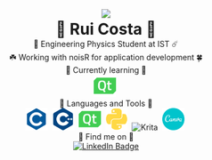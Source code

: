 # 

<div align="center">  <img src="https://static.wikia.nocookie.net/bear-and-breakfast/images/0/08/Hank_icon.png" width=""/>  </div>

<style> h1, p { margin: 0; padding: 0; } </style>

<h1 align="center" style="margin: 0 padding-bottom: 30px;">🌳 Rui Costa 🌲</h1>

<p align="center">🌌 Engineering Physics Student at IST  ☄️</p>
<p align="center">☘️ Working with noisR for application development 🍀</p>
<p align="center">🌻 Currently learning 🌷</p>
<div align="center"> <img src="https://raw.githubusercontent.com/devicons/devicon/55609aa5bd817ff167afce0d965585c92040787a/icons/qt/qt-original.svg" title="QT" alt="QT" width="40" height="40"/>&nbsp;
</div>

<p align="center">🧮 Languages and Tools 🔨</p>
<div align="center">
  <img src="https://raw.githubusercontent.com/devicons/devicon/55609aa5bd817ff167afce0d965585c92040787a/icons/c/c-plain.svg" title="C" alt="C" width="40" height="40"/>&nbsp;
  <img src="https://raw.githubusercontent.com/devicons/devicon/55609aa5bd817ff167afce0d965585c92040787a/icons/cplusplus/cplusplus-plain.svg" title="C++" alt="C++" width="40" height="40"/>&nbsp;
<img src="https://raw.githubusercontent.com/devicons/devicon/55609aa5bd817ff167afce0d965585c92040787a/icons/qt/qt-original.svg" title="QT" alt="QT" width="40" height="40"/>&nbsp;
<img src="https://raw.githubusercontent.com/devicons/devicon/55609aa5bd817ff167afce0d965585c92040787a/icons/python/python-plain.svg" title="Python" alt="Python" width="40" height="40"/>&nbsp;
<img src="https://upload.wikimedia.org/wikipedia/commons/thumb/3/31/Calligra_Krita_icon.svg/2048px-Calligra_Krita_icon.svg.png" title="Krita" alt="Krita" width="40" height="40"/>&nbsp;
<img src="https://raw.githubusercontent.com/devicons/devicon/55609aa5bd817ff167afce0d965585c92040787a/icons/canva/canva-original.svg" title="Canva" alt="Canva" width="40" height="40"/>&nbsp;
</div>

<p align="center">🦦 Find me on 🦌</p>

<div id="badges" align="center">
  <a href="https://www.linkedin.com/in/rui-de-andrade-e-costa-70a053253/">
    <img src="https://img.shields.io/badge/LinkedIn-blue?style=for-the-badge&logo=linkedin&logoColor=white" alt="LinkedIn Badge"/>
  </a>
</div>
